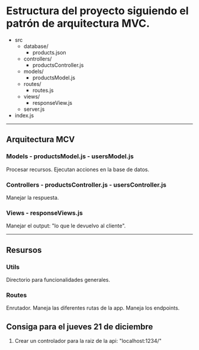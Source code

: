 # Estructura del proyecto siguiendo el patrón de arquitectura MVC.
- src
  - database/
    - products.json
  - controllers/
    - productsController.js
  - models/
    - productsModel.js
  - routes/
    - routes.js
  - views/
    - responseView.js
  - server.js
- index.js

---

## Arquitectura MCV

### Models - productsModel.js - usersModel.js
Procesar recursos. Ejecutan acciones en la base de datos.

### Controllers - productsController.js - usersController.js
Manejar la respuesta.

### Views - responseViews.js
Manejar el output: "lo que le devuelvo al cliente".

--- 

## Resursos

### Utils
Directorio para funcionalidades generales.

### Routes
Enrutador. Maneja las diferentes rutas de la app. Maneja los endpoints.

## Consiga para el jueves 21 de diciembre

1. Crear un controlador para la raiz de la api: "localhost:1234/"